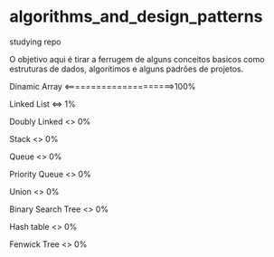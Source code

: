 # algorithms_and_design_patterns
studying repo

O objetivo aqui é tirar a ferrugem de alguns conceitos basicos como estruturas de dados, algorítimos e alguns padrões de projetos.

Dinamic Array <=====================>100%

Linked List <=> 1%

Doubly Linked <> 0%

Stack  <> 0%

Queue  <> 0%

Priority Queue  <> 0%

Union   <> 0%

Binary Search Tree  <> 0%

Hash table  <> 0%

Fenwick Tree  <> 0%
